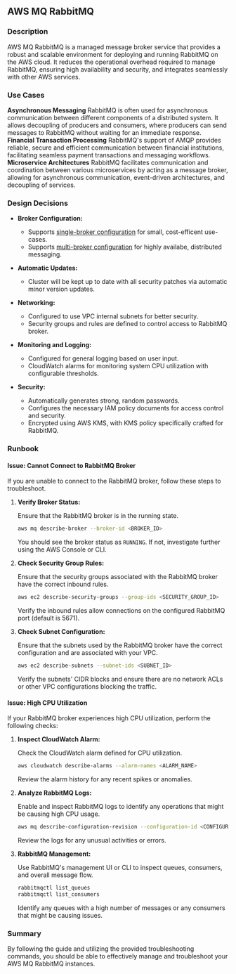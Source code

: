 ## AWS MQ RabbitMQ

### Description

AWS MQ RabbitMQ is a managed message broker service that provides a robust and scalable environment for deploying and running RabbitMQ on the AWS cloud. It reduces the operational overhead required to manage RabbitMQ, ensuring high availability and security, and integrates seamlessly with other AWS services.

### Use Cases
**Asynchronous Messaging**
RabbitMQ is often used for asynchronous communication between different components of a distributed system. It allows decoupling of producers and consumers, where producers can send messages to RabbitMQ without waiting for an immediate response.
**Financial Transaction Processing**
RabbitMQ's support of AMQP provides reliable, secure and efficient communication between financial institutions, facilitating seamless payment transactions and messaging workflows.
**Microservice Architectures**
RabbitMQ facilitates communication and coordination between various microservices by acting as a message broker, allowing for asynchronous communication, event-driven architectures, and decoupling of services.

### Design Decisions

- **Broker Configuration:**
  - Supports [single-broker configuration](https://docs.aws.amazon.com/amazon-mq/latest/developer-guide/rabbitmq-broker-architecture-single-instance.html) for small, cost-efficent use-cases.
  - Supports [multi-broker configuration](https://docs.aws.amazon.com/amazon-mq/latest/developer-guide/rabbitmq-broker-architecture-cluster.html) for highly availabe, distributed messaging.

- **Automatic Updates:**
  - Cluster will be kept up to date with all security patches via automatic minor version updates.

- **Networking:**
  - Configured to use VPC internal subnets for better security.
  - Security groups and rules are defined to control access to RabbitMQ broker.

- **Monitoring and Logging:**
  - Configured for general logging based on user input.
  - CloudWatch alarms for monitoring system CPU utilization with configurable thresholds.

- **Security:**
  - Automatically generates strong, random passwords.
  - Configures the necessary IAM policy documents for access control and security.
  - Encrypted using AWS KMS, with KMS policy specifically crafted for RabbitMQ.

### Runbook

#### Issue: Cannot Connect to RabbitMQ Broker

If you are unable to connect to the RabbitMQ broker, follow these steps to troubleshoot.

1. **Verify Broker Status:**

   Ensure that the RabbitMQ broker is in the running state.

   ```sh
   aws mq describe-broker --broker-id <BROKER_ID>
   ```

   You should see the broker status as `RUNNING`. If not, investigate further using the AWS Console or CLI.

2. **Check Security Group Rules:**

   Ensure that the security groups associated with the RabbitMQ broker have the correct inbound rules.

   ```sh
   aws ec2 describe-security-groups --group-ids <SECURITY_GROUP_ID>
   ```

   Verify the inbound rules allow connections on the configured RabbitMQ port (default is 5671).

3. **Check Subnet Configuration:**

   Ensure that the subnets used by the RabbitMQ broker have the correct configuration and are associated with your VPC.

   ```sh
   aws ec2 describe-subnets --subnet-ids <SUBNET_ID>
   ```

   Verify the subnets' CIDR blocks and ensure there are no network ACLs or other VPC configurations blocking the traffic.

#### Issue: High CPU Utilization

If your RabbitMQ broker experiences high CPU utilization, perform the following checks:

1. **Inspect CloudWatch Alarm:**

   Check the CloudWatch alarm defined for CPU utilization.

   ```sh
   aws cloudwatch describe-alarms --alarm-names <ALARM_NAME>
   ```

   Review the alarm history for any recent spikes or anomalies.

2. **Analyze RabbitMQ Logs:**

   Enable and inspect RabbitMQ logs to identify any operations that might be causing high CPU usage.

   ```sh
   aws mq describe-configuration-revision --configuration-id <CONFIGURATION_ID> --configuration-revision <REVISION>
   ```

   Review the logs for any unusual activities or errors.

3. **RabbitMQ Management:**

   Use RabbitMQ's management UI or CLI to inspect queues, consumers, and overall message flow.

   ```sh
   rabbitmqctl list_queues
   rabbitmqctl list_consumers
   ```

   Identify any queues with a high number of messages or any consumers that might be causing issues.

### Summary

By following the guide and utilizing the provided troubleshooting commands, you should be able to effectively manage and troubleshoot your AWS MQ RabbitMQ instances.
